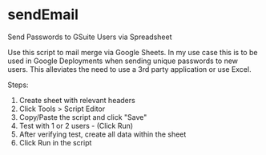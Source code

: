 # sendEmail
Send Passwords to GSuite Users via Spreadsheet

Use this script to mail merge via Google Sheets.  In my use case this is to be used in Google Deployments when sending unique passwords to new users.  This alleviates the need to use a 3rd party application or use Excel.  

Steps:

1.  Create sheet with relevant headers
2.  Click Tools > Script Editor
3.  Copy/Paste the script and click "Save"
4.  Test with 1 or 2 users - (Click Run)
5.  After verifying test, create all data within the sheet
6.  Click Run in the script
